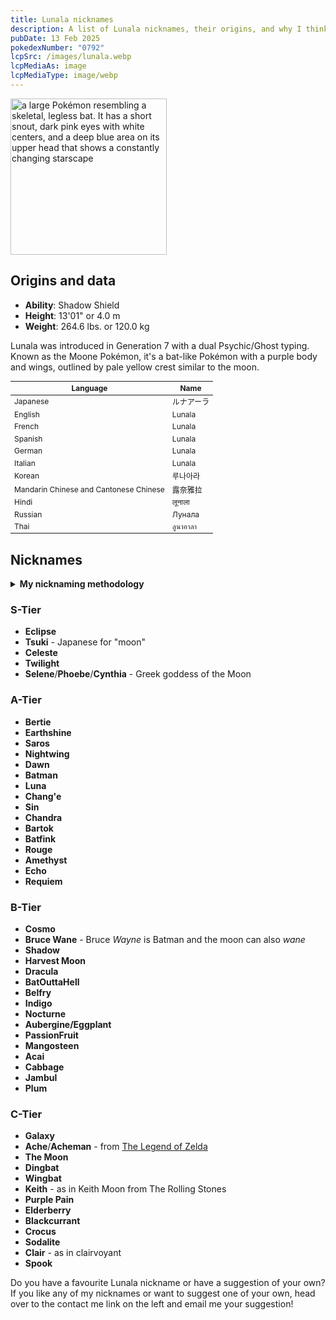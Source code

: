 ```yaml
---
title: Lunala nicknames
description: A list of Lunala nicknames, their origins, and why I think they're cool.
pubDate: 13 Feb 2025
pokedexNumber: "0792"
lcpSrc: /images/lunala.webp
lcpMediaAs: image
lcpMediaType: image/webp
---
```


<div class="img-center">
	<picture>
		<source srcset="/images/lunala.webp" type="image/webp">
		<img src="/images/lunala.jpg" width="250" height="250" alt="a large Pokémon resembling a skeletal, legless bat. It has a short snout, dark pink eyes with white centers, and a deep blue area on its upper head that shows a constantly changing starscape">
	</picture>
</div>

## Origins and data

<div class="room-box">
		<div class="room-box-left">
			<ul>
				<li><strong>Ability</strong>: Shadow Shield</li>
				<li><strong>Height</strong>: 13'01" or 4.0 m </li>
				<li><strong>Weight</strong>: 264.6 lbs. or 120.0 kg</li>
			</ul>
			<p>Lunala was introduced in Generation 7 with a dual Psychic/Ghost typing. Known as the Moone Pokémon, it's a bat-like Pokémon with a purple body and wings, outlined by pale yellow crest similar to the moon.</p>
		</div>

<div class="room-box-right">
	<table class="room-table" style="font-size:12px">
	<thead>
		<tr>
			<th>Language</th>
			<th>Name</th>
		</tr>
	</thead>
	<tbody>
		<tr>
			<td>Japanese</td>
			<td><span lang="ja">ルナアーラ</span></td>
		</tr>
		<tr>
			<td>English</td>
			<td>Lunala</td>
		</tr>
		<tr>
			<td>French</td>
			<td>Lunala</td>
		</tr>
		<tr>
			<td>Spanish</td>
			<td>Lunala</td>
		</tr>
		<tr>
			<td>German</td>
			<td>Lunala</td>
		</tr>
		<tr>
			<td>Italian</td>
			<td>Lunala</td>
		</tr>
		<tr>
			<td>Korean</td>
			<td><span lang="ko">루나아라</span></td>
		</tr>
		<tr>
			<td>Mandarin Chinese and Cantonese Chinese</td>
			<td>露奈雅拉</td>
		</tr>
		<tr>
			<td>Hindi</td>
			<td>लूनाला</td>
		</tr>
		<tr>
			<td>Russian</td>
			<td>Лунала</td>
		</tr>
		<tr>
			<td>Thai</td>
			<td>ลูนาอาลา</td>
		</tr>
	</tbody>
	</table>
	</div>
</div>

## Nicknames
<section class="deets">
	<details>
		<summary><strong>My nicknaming methodology</strong></summary>
		<ul>
			<li>I rank nicknames by lettered tiers: S, A, B, C, and D. S is the best and D is the worst.</li>
			<li>I'll usually list my inspiration for a nickname so you know where they came from.</li>
		</ul>
	</details>
</section>

### S-Tier

* **Eclipse**
* **Tsuki** - Japanese for "moon"
* **Celeste**
* **Twilight**
* **Selene**/**Phoebe**/**Cynthia** - Greek goddess of the Moon

### A-Tier

* **Bertie**
* **Earthshine**
* **Saros**
* **Nightwing**
* **Dawn**
* **Batman**
* **Luna**
* **Chang'e**
* **Sin**
* **Chandra**
* **Bartok**
* **Batfink**
* **Rouge**
* **Amethyst**
* **Echo**
* **Requiem**

### B-Tier

* **Cosmo**
* **Bruce Wane** - Bruce *Wayne* is Batman and the moon can also *wane*
* **Shadow**
* **Harvest Moon**
* **Dracula**
* **BatOuttaHell**
* **Belfry**
* **Indigo**
* **Nocturne**
* **Aubergine/Eggplant**
* **PassionFruit**
* **Mangosteen**
* **Acai**
* **Cabbage**
* **Jambul**
* **Plum**

### C-Tier

* **Galaxy**
* **Ache**/**Acheman** - from [The Legend of Zelda](/nicknames/themes/legend-of-zelda/)
* **The Moon**
* **Dingbat**
* **Wingbat**
* **Keith** - as in Keith Moon from The Rolling Stones
* **Purple Pain**
* **Elderberry**
* **Blackcurrant**
* **Crocus**
* **Sodalite**
* **Clair** - as in clairvoyant
* **Spook**

Do you have a favourite Lunala nickname or have a suggestion of your own? If you like any of my nicknames or want to suggest one of your own, head over to the contact me link on the left and email me your suggestion!